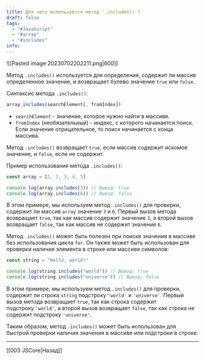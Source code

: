 ```yaml
---
title: Для чего используется метод `.includes()`?
draft: false
tags:
  - "#JavaScript"
  - "#array"
  - "#includes"
info:
---
```

![[Pasted image 20230702202211.png|600]]

Метод `.includes()` используется для определения, содержит ли массив определенное значение, и возвращает булево значение `true` или `false`.

Синтаксис метода `.includes()`:

```javascript
array.includes(searchElement[, fromIndex])
```

- `searchElement` - значение, которое нужно найти в массиве.
- `fromIndex` (необязательный) - индекс, с которого начинается поиск. Если значение отрицательное, то поиск начинается с конца массива.

Метод `.includes()` возвращает `true`, если массив содержит искомое значение, и `false`, если не содержит.

Пример использования метода `.includes()`:

```javascript
const array = [1, 2, 3, 4, 5]

console.log(array.includes(3)) // Вывод: true
console.log(array.includes(6)) // Вывод: false
```

В этом примере, мы используем метод `.includes()` для проверки, содержит ли массив `array` значение `3` и `6`. Первый вызов метода возвращает `true`, так как массив содержит значение `3`, а второй вызов возвращает `false`, так как массив не содержит значение `6`.

Метод `.includes()` может быть полезен при поиске значения в массиве без использования цикла `for`. Он также может быть использован для проверки наличия элемента в строке или массиве символов:

```javascript
const string = "Hello, world!"

console.log(string.includes("world")) // Вывод: true
console.log(string.includes("universe")) // Вывод: false
```

В этом примере, мы используем метод `.includes()` для проверки, содержит ли строка `string` подстроку `'world'` и `'universe'`. Первый вызов метода возвращает `true`, так как строка содержит подстроку `'world'`, а второй вызов возвращает `false`, так как строка не содержит подстроку `'universe'`.

Таким образом, метод `.includes()` может быть использован для быстрой проверки наличия значения в массиве или подстроки в строке.

---

[[003 JSCore|Назад]]